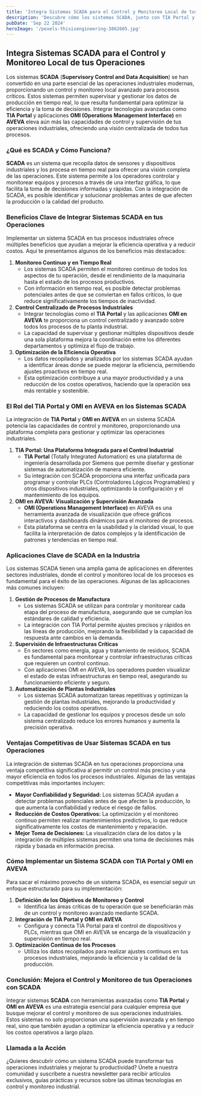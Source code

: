 ```yaml
---
title: 'Integra Sistemas SCADA para el Control y Monitoreo Local de tus Operaciones'
description: 'Descubre cómo los sistemas SCADA, junto con TIA Portal y OMI en AVEVA, mejoran el control y monitoreo de tus operaciones industriales en tiempo real.'
pubDate: 'Sep 22 2024'
heroImage: '/pexels-thisisengineering-3862605.jpg'
---
```


## Integra Sistemas SCADA para el Control y Monitoreo Local de tus Operaciones

Los sistemas **SCADA** (**Supervisory Control and Data Acquisition**) se han convertido en una parte esencial de las operaciones industriales modernas, proporcionando un control y monitoreo local avanzado para procesos críticos. Estos sistemas permiten supervisar y gestionar los datos de producción en tiempo real, lo que resulta fundamental para optimizar la eficiencia y la toma de decisiones. Integrar tecnologías avanzadas como **TIA Portal** y aplicaciones **OMI (Operations Management Interface)** en **AVEVA** eleva aún más las capacidades de control y supervisión de tus operaciones industriales, ofreciendo una visión centralizada de todos tus procesos.

### ¿Qué es SCADA y Cómo Funciona?

**SCADA** es un sistema que recopila datos de sensores y dispositivos industriales y los procesa en tiempo real para ofrecer una visión completa de las operaciones. Este sistema permite a los operadores controlar y monitorear equipos y procesos a través de una interfaz gráfica, lo que facilita la toma de decisiones informadas y rápidas. Con la integración de SCADA, es posible identificar y solucionar problemas antes de que afecten la producción o la calidad del producto.

### Beneficios Clave de Integrar Sistemas SCADA en tus Operaciones

Implementar un sistema SCADA en tus procesos industriales ofrece múltiples beneficios que ayudan a mejorar la eficiencia operativa y a reducir costos. Aquí te presentamos algunos de los beneficios más destacados:

1. **Monitoreo Continuo y en Tiempo Real**
    - Los sistemas SCADA permiten el monitoreo continuo de todos los aspectos de tu operación, desde el rendimiento de la maquinaria hasta el estado de los procesos productivos.
    - Con información en tiempo real, es posible detectar problemas potenciales antes de que se conviertan en fallos críticos, lo que reduce significativamente los tiempos de inactividad.
2. **Control Centralizado de Procesos Industriales**
    - Integrar tecnologías como el **TIA Portal** y las aplicaciones **OMI en AVEVA** te proporciona un control centralizado y avanzado sobre todos los procesos de tu planta industrial.
    - La capacidad de supervisar y gestionar múltiples dispositivos desde una sola plataforma mejora la coordinación entre los diferentes departamentos y optimiza el flujo de trabajo.
3. **Optimización de la Eficiencia Operativa**
    - Los datos recopilados y analizados por los sistemas SCADA ayudan a identificar áreas donde se puede mejorar la eficiencia, permitiendo ajustes proactivos en tiempo real.
    - Esta optimización contribuye a una mayor productividad y a una reducción de los costos operativos, haciendo que la operación sea más rentable y sostenible.

### El Rol del TIA Portal y OMI en AVEVA en los Sistemas SCADA

La integración de **TIA Portal** y **OMI en AVEVA** en un sistema SCADA potencia las capacidades de control y monitoreo, proporcionando una plataforma completa para gestionar y optimizar las operaciones industriales.

1. **TIA Portal: Una Plataforma Integrada para el Control Industrial**
    - **TIA Portal** (Totally Integrated Automation) es una plataforma de ingeniería desarrollada por Siemens que permite diseñar y gestionar sistemas de automatización de manera eficiente.
    - Su integración con SCADA proporciona una interfaz unificada para programar y controlar PLCs (Controladores Lógicos Programables) y otros dispositivos industriales, optimizando la configuración y el mantenimiento de los equipos.
2. **OMI en AVEVA: Visualización y Supervisión Avanzada**
    - **OMI (Operations Management Interface)** en AVEVA es una herramienta avanzada de visualización que ofrece gráficos interactivos y dashboards dinámicos para el monitoreo de procesos.
    - Esta plataforma se centra en la usabilidad y la claridad visual, lo que facilita la interpretación de datos complejos y la identificación de patrones y tendencias en tiempo real.

### Aplicaciones Clave de SCADA en la Industria

Los sistemas SCADA tienen una amplia gama de aplicaciones en diferentes sectores industriales, donde el control y monitoreo local de los procesos es fundamental para el éxito de las operaciones. Algunas de las aplicaciones más comunes incluyen:

1. **Gestión de Procesos de Manufactura**
    - Los sistemas SCADA se utilizan para controlar y monitorear cada etapa del proceso de manufactura, asegurando que se cumplan los estándares de calidad y eficiencia.
    - La integración con TIA Portal permite ajustes precisos y rápidos en las líneas de producción, mejorando la flexibilidad y la capacidad de respuesta ante cambios en la demanda.
2. **Supervisión de Infraestructuras Críticas**
    - En sectores como energía, agua y tratamiento de residuos, SCADA es fundamental para monitorear y controlar infraestructuras críticas que requieren un control continuo.
    - Con aplicaciones OMI en AVEVA, los operadores pueden visualizar el estado de estas infraestructuras en tiempo real, asegurando su funcionamiento eficiente y seguro.
3. **Automatización de Plantas Industriales**
    - Los sistemas SCADA automatizan tareas repetitivas y optimizan la gestión de plantas industriales, mejorando la productividad y reduciendo los costos operativos.
    - La capacidad de gestionar los equipos y procesos desde un solo sistema centralizado reduce los errores humanos y aumenta la precisión operativa.

### Ventajas Competitivas de Usar Sistemas SCADA en tus Operaciones

La integración de sistemas SCADA en tus operaciones proporciona una ventaja competitiva significativa al permitir un control más preciso y una mayor eficiencia en todos los procesos industriales. Algunas de las ventajas competitivas más importantes incluyen:

- **Mayor Confiabilidad y Seguridad:** Los sistemas SCADA ayudan a detectar problemas potenciales antes de que afecten la producción, lo que aumenta la confiabilidad y reduce el riesgo de fallos.
- **Reducción de Costos Operativos:** La optimización y el monitoreo continuo permiten realizar mantenimientos predictivos, lo que reduce significativamente los costos de mantenimiento y reparación.
- **Mejor Toma de Decisiones:** La visualización clara de los datos y la integración de múltiples sistemas permiten una toma de decisiones más rápida y basada en información precisa.

### Cómo Implementar un Sistema SCADA con TIA Portal y OMI en AVEVA

Para sacar el máximo provecho de un sistema SCADA, es esencial seguir un enfoque estructurado para su implementación:

1. **Definición de los Objetivos de Monitoreo y Control**
    - Identifica las áreas críticas de tu operación que se beneficiarán más de un control y monitoreo avanzado mediante SCADA.
2. **Integración de TIA Portal y OMI en AVEVA**
    - Configura y conecta TIA Portal para el control de dispositivos y PLCs, mientras que OMI en AVEVA se encarga de la visualización y supervisión en tiempo real.
3. **Optimización Continua de los Procesos**
    - Utiliza los datos recopilados para realizar ajustes continuos en tus procesos industriales, mejorando la eficiencia y la calidad de la producción.

### Conclusión: Mejora el Control y Monitoreo de tus Operaciones con SCADA

Integrar sistemas **SCADA** con herramientas avanzadas como **TIA Portal** y **OMI en AVEVA** es una estrategia esencial para cualquier empresa que busque mejorar el control y monitoreo de sus operaciones industriales. Estos sistemas no solo proporcionan una supervisión avanzada y en tiempo real, sino que también ayudan a optimizar la eficiencia operativa y a reducir los costos operativos a largo plazo.

### Llamada a la Acción

¿Quieres descubrir cómo un sistema SCADA puede transformar tus operaciones industriales y mejorar tu productividad? Únete a nuestra comunidad y suscríbete a nuestra newsletter para recibir artículos exclusivos, guías prácticas y recursos sobre las últimas tecnologías en control y monitoreo industrial.